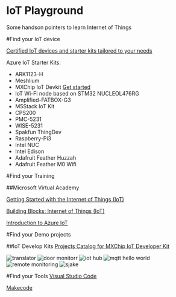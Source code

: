 # IoT Playground
Some handson pointers to learn Internet of Things

#Find your IoT device

[Certified IoT devices and starter kits tailored to your needs](
https://catalog.azureiotsuite.com/ "Microsoft website")

Azure IoT Starter Kits:
* ARK1123-H
* Meshlium
* MXChip IoT Devkit [Get started](https://catalog.azureiotsuite.com/details?title=MXChip-IoT-DevKit&source=home-page)
* IoT Wi-Fi node based on STM32 NUCLEOL476RG
* Amplified-FATBOX-G3
* M5Stack IoT Kit
* CPS200
* PMC-5231
* WISE-5231
* Spakfun ThingDev
* Raspberry-Pi3
* Intel NUC
* Intel Edison
* Adafruit Feather Huzzah
* Adafruit Feather M0 Wifi



#Find your Training

##Microsoft Virtual Academy

[Getting Started with the Internet of Things (IoT)](https://mva.microsoft.com/en-US/training-courses/getting-started-with-the-internet-of-things-iot-16170?l=VUaAyuRIC_6305846048 "MVA Course")

[Building Blocks: Internet of Things (IoT)](https://mva.microsoft.com/en-US/training-courses/building-blocks-internet-of-things-iot-16062?l=uDv7NjlGC_7606218949 "MVA Course")

[Introduction to Azure IoT](https://mva.microsoft.com/en-US/training-courses/introduction-to-azure-iot-17611?l=uxXUIs4rD_606218965 "MVA Course")

#Find your Demo projects

##IoT Develop Kits 
[Projects Catalog for MXChip IoT Developer Kit](https://microsoft.github.io/azure-iot-developer-kit/docs/projects/)

![translator]("/assets/images/projects-devkit-translator-th.jpg")
![door monitorr]("/assets/images/projects-door-monitor-th.jpg")
![iot hub]("/assets/images/projects-iothub-th.jpg")
![mqtt hello world]("/assets/images/projects-mqtt-helloworld-th.jpg")
![remote monitoring]("/assets/images/projects-remote-monitoring-th.jpg")
![sjake]("/assets/images/sjake.jpg")


#Find your Tools
[Visual Studio Code](https://code.visualstudio.com/)

[Makecode](https://makecode.com)



